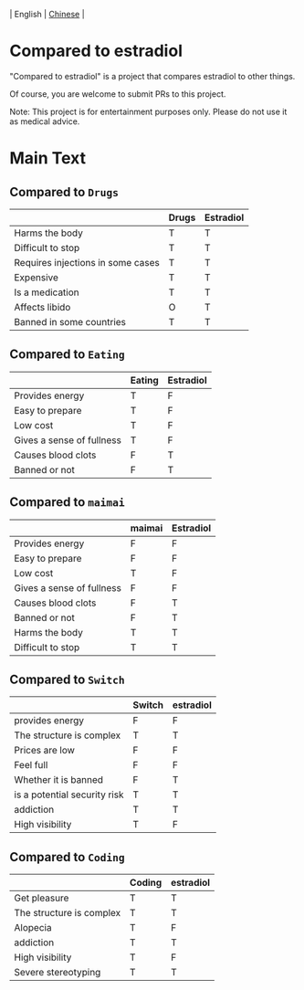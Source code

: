 | English | [Chinese](README-zh_CN.md) |

# Compared to estradiol

"Compared to estradiol" is a project that compares estradiol to other things.

Of course, you are welcome to submit PRs to this project.

Note: This project is for entertainment purposes only. Please do not use it as medical advice.

# Main Text

## Compared to `Drugs`

|                                   | Drugs | Estradiol |
|-----------------------------------|-------|-----------|
| Harms the body                    | T     | T         |
| Difficult to stop                 | T     | T         |
| Requires injections in some cases | T     | T         |
| Expensive                         | T     | T         |
| Is a medication                   | T     | T         |
| Affects libido                    | O     | T         |
| Banned in some countries          | T     | T         |

## Compared to `Eating`

| 	                         | Eating | 	Estradiol |
|---------------------------|--------|------------|
| Provides energy           | T      | F          |
| Easy to prepare           | T      | F          |
| Low cost                  | T      | F          |
| Gives a sense of fullness | T      | F          |
| Causes blood clots        | F      | T          |
| Banned or not             | F      | T          |

## Compared to `maimai`

|                           | maimai	 | Estradiol |
|---------------------------|---------|-----------|
| Provides energy           | 	F	     | F         |
| Easy to prepare	          | F       | 	F        |
| Low cost	                 | T	      | F         |
| Gives a sense of fullness | 	F	     | F         |
| Causes blood clots	       | F       | 	T        |
| Banned or not	            | F	      | T         |
| Harms the body	           | T       | 	T        |
| Difficult to stop	        | T       | 	T        |

## Compared to `Switch`

|                           | Switch | estradiol |
|---------------------------|--------|-----------|
| provides energy           | F      | F         |
| The structure is complex  | T      | T         |
| Prices are low            | F      | F         |
| Feel full                 | F      | F         |
| Whether it is banned      | F      | T         |
| is a potential security risk | T   | T         |
| addiction                 | T      | T         |
| High visibility           | T      | F         |

## Compared to `Coding`

|                           | Coding | estradiol |
|---------------------------|--------|-----------|
| Get pleasure              | T      | T         |
| The structure is complex  | T      | T         |
| Alopecia                  | T      | F         |
| addiction                 | T      | T         |
| High visibility           | T      | F         |
| Severe stereotyping       | T      | T         |
